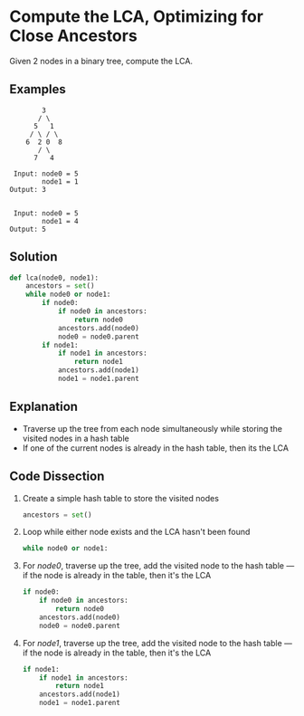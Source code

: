 # Compute the LCA, Optimizing for Close Ancestors
Given 2 nodes in a binary tree, compute the LCA.

## Examples
```
        3
       / \
      5   1
     / \ / \
    6  2 0  8
       / \
      7   4

 Input: node0 = 5
        node1 = 1
Output: 3


 Input: node0 = 5
        node1 = 4
Output: 5
```

## Solution
```python
def lca(node0, node1):
    ancestors = set()
    while node0 or node1:
        if node0:
            if node0 in ancestors:
                return node0
            ancestors.add(node0)
            node0 = node0.parent
        if node1:
            if node1 in ancestors:
                return node1
            ancestors.add(node1)
            node1 = node1.parent
```

## Explanation
* Traverse up the tree from each node simultaneously while storing the visited nodes in a hash table
* If one of the current nodes is already in the hash table, then its the LCA

## Code Dissection
1. Create a simple hash table to store the visited nodes
    ```python
    ancestors = set()
    ```
2. Loop while either node exists and the LCA hasn't been found
    ```python
    while node0 or node1:
    ```
3. For _node0_, traverse up the tree, add the visited node to the hash table &mdash; if the node is already in the table, then it's the LCA
    ```python
    if node0:
        if node0 in ancestors:
            return node0
        ancestors.add(node0)
        node0 = node0.parent
    ```
4. For _node1_, traverse up the tree, add the visited node to the hash table &mdash; if the node is already in the table, then it's the LCA
    ```python
    if node1:
        if node1 in ancestors:
            return node1
        ancestors.add(node1)
        node1 = node1.parent
    ```